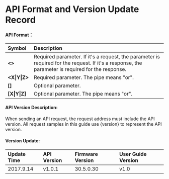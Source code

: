 # API Format and Version Update Record

#### **API Format：**

| **Symbol** | **Description** |
| :--- | :--- |
| **&lt;&gt;** | Required parameter. If it's a request, the parameter is required for the request. If it's a response, the parameter is required for the response. |
| **&lt;X&#124;Y&#124;Z&gt;** | Required parameter. The pipe means "or". |
| **\[\]** | Optional parameter. |
| **\[X&#124;Y&#124;Z\]** | Optional parameter. The pipe means "or". |

#### 

#### API Version Description:

When sending an API request, the request address must include the API version. All request samples in this guide use {version} to represent the API version.

#### 

#### Version Update:

| **Update Time** | **API Version** | **Firmware Version** | **User Guide Version** |
| :--- | :--- | :--- | :--- |
| 2017.9.14 | v1.0.1 | 30.5.0.30 | v1.0 |




